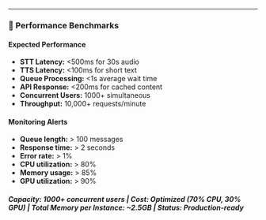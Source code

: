 ---

### 🎯 Performance Benchmarks

#### Expected Performance

* **STT Latency:** <500ms for 30s audio
* **TTS Latency:** <100ms for short text
* **Queue Processing:** <1s average wait time
* **API Response:** <200ms for cached content
* **Concurrent Users:** 1000+ simultaneous
* **Throughput:** 10,000+ requests/minute

#### Monitoring Alerts

* **Queue length:** > 100 messages
* **Response time:** > 2 seconds
* **Error rate:** > 1%
* **CPU utilization:** > 80%
* **Memory usage:** > 85%
* **GPU utilization:** > 90%

##### Capacity: 1000+ concurrent users | Cost: Optimized (70% CPU, 30% GPU) | Total Memory per Instance: ~2.5GB | Status: Production-ready
